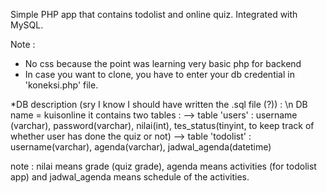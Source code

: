 Simple PHP app that contains todolist and online quiz. Integrated with MySQL.

Note :
- No css because the point was learning very basic php for backend
- In case you want to clone, you have to enter your db credential in 'koneksi.php' file.

*DB description (sry I know I should have written the .sql file (?)) : \n
DB name = kuisonline
it contains two tables : 
--> table 'users' : username (varchar), password(varchar), nilai(int), tes_status(tinyint, to keep track of whether user has done the quiz or not)
--> table 'todolist' : username(varchar), agenda(varchar), jadwal_agenda(datetime)

note : nilai means grade (quiz grade), agenda means activities (for todolist app) and jadwal_agenda means schedule of the activities.

